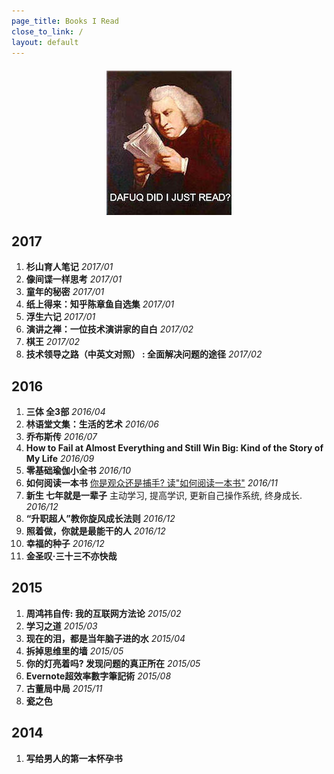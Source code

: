 ```yaml
---
page_title: Books I Read
close_to_link: /
layout: default
---
```


<img src="/assets/images/wtf-read.jpg" style="margin: 1.5em auto !important; max-width: 100%; height: auto; display: block;"> 

## 2017
1. **杉山育人笔记** _2017/01_
2. **像间谍一样思考** _2017/01_
3. **童年的秘密** _2017/01_
4. **纸上得来：知乎陈章鱼自选集** _2017/01_
5. **浮生六记** _2017/01_
6. **演讲之禅：一位技术演讲家的自白** _2017/02_
7. **棋王** _2017/02_
8. **技术领导之路（中英文对照） : 全面解决问题的途径** _2017/02_

## 2016
1. **三体 全3部** _2016/04_
2. **林语堂文集：生活的艺术** _2016/06_
3. **乔布斯传** _2016/07_
4. **How to Fail at Almost Everything and Still Win Big: Kind of the Story of My Life** _2016/09_
5. **零基础瑜伽小全书** _2016/10_
6. **如何阅读一本书** [你是观众还是捕手? 读"如何阅读一本书"](/blog/2016-12-04-how-to-read-a-book.html) _2016/11_
7. **新生 七年就是一辈子** 主动学习, 提高学识, 更新自己操作系统, 终身成长. _2016/12_
8. **“升职超人”教你旋风成长法则** _2016/12_
9. **照着做，你就是最能干的人** _2016/12_
10. **幸福的种子** _2016/12_
11. **金圣叹·三十三不亦快哉**

## 2015
1. **周鸿祎自传: 我的互联网方法论** _2015/02_
2. **学习之道** _2015/03_
3. **现在的泪，都是当年脑子进的水** _2015/04_
4. **拆掉思维里的墙** _2015/05_
5. **你的灯亮着吗? 发现问题的真正所在** _2015/05_
6. **Evernote超效率數字筆記術** _2015/08_
7. **古董局中局** _2015/11_
8. **瓷之色**

## 2014
1. **写给男人的第一本怀孕书**